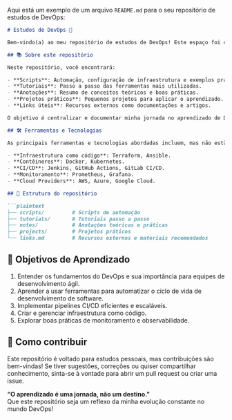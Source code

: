 Aqui está um exemplo de um arquivo `README.md` para o seu repositório de estudos de DevOps:  

```markdown
# Estudos de DevOps 🚀

Bem-vindo(a) ao meu repositório de estudos de DevOps! Este espaço foi criado para organizar e compartilhar meu aprendizado relacionado às práticas, ferramentas e conceitos fundamentais do DevOps.

## 📚 Sobre este repositório

Neste repositório, você encontrará:

- **Scripts**: Automação, configuração de infraestrutura e exemplos práticos.
- **Tutoriais**: Passo a passo das ferramentas mais utilizadas.
- **Anotações**: Resumo de conceitos teóricos e boas práticas.
- **Projetos práticos**: Pequenos projetos para aplicar o aprendizado.
- **Links úteis**: Recursos externos como documentações e artigos.

O objetivo é centralizar e documentar minha jornada no aprendizado de DevOps, explorando temas como CI/CD, infraestrutura como código, monitoramento, contêineres, entre outros.

## 🛠️ Ferramentas e Tecnologias

As principais ferramentas e tecnologias abordadas incluem, mas não estão limitadas a:

- **Infraestrutura como código**: Terraform, Ansible.
- **Contêineres**: Docker, Kubernetes.
- **CI/CD**: Jenkins, GitHub Actions, GitLab CI/CD.
- **Monitoramento**: Prometheus, Grafana.
- **Cloud Providers**: AWS, Azure, Google Cloud.

## 📁 Estrutura do repositório

```plaintext
├── scripts/         # Scripts de automação
├── tutorials/       # Tutoriais passo a passo
├── notes/           # Anotações teóricas e práticas
├── projects/        # Projetos práticos
└── links.md         # Recursos externos e materiais recomendados
```

## 🚀 Objetivos de Aprendizado

1. Entender os fundamentos do DevOps e sua importância para equipes de desenvolvimento ágil.
2. Aprender a usar ferramentas para automatizar o ciclo de vida de desenvolvimento de software.
3. Implementar pipelines CI/CD eficientes e escaláveis.
4. Criar e gerenciar infraestrutura como código.
5. Explorar boas práticas de monitoramento e observabilidade.

## 🌟 Como contribuir

Este repositório é voltado para estudos pessoais, mas contribuições são bem-vindas! Se tiver sugestões, correções ou quiser compartilhar conhecimento, sinta-se à vontade para abrir um pull request ou criar uma issue.

**“O aprendizado é uma jornada, não um destino.”**  
Que este repositório seja um reflexo da minha evolução constante no mundo DevOps!
